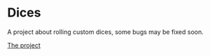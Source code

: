# Dices
A project about rolling custom dices, some bugs may be fixed soon.

[The project](https://thomasduple.github.io/dices)
